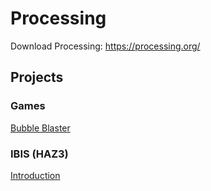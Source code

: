 # Processing

Download Processing: https://processing.org/

## Projects

### Games
[Bubble Blaster](games/bubble_blaster/bubble_blaster.md)

### IBIS (HAZ3)
[Introduction](haz3_ibis/introduction.md)
